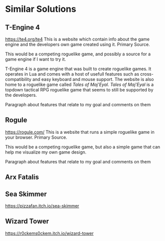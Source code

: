 # Similar Solutions

## T-Engine 4
https://te4.org/te4
This is a website which contain info about the game engine and the developers own game created using it. Primary Source.

This would be a competing roguelike game, and possibly a source for a game engine if I want to try it.

T-Engine 4 is a game engine that was built to create roguelike games. It operates in Lua and comes with a host of usefull features such as cross-compatibility and easy keyboard and mouse support. The website is also home to a roguelike game called _Tales of Maj'Eyal_. _Tales of Maj'Eyal_ is a topdown tactical RPG roguelike game that seems to still be supported by the developers.

Paragraph about features that relate to my goal and comments on them

## Rogule
https://rogule.com/
This is a website that runs a simple roguelike game in your browser. Primary Source.

This would be a competing roguelike game, but also a simple game that can help me visualize my own game design.



Paragraph about features that relate to my goal and comments on them

## Arx Fatalis

## Sea Skimmer
https://pizzafan.itch.io/sea-skimmer

## Wizard Tower
https://r0ckems0ckem.itch.io/wizard-tower

